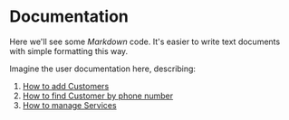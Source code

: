 # Documentation

Here we'll see some *Markdown* code.
It's easier to write text documents with simple formatting this way.

Imagine the user documentation here, describing:

1. [How to add Customers](/customer/add)
2. [How to find Customer by phone number](/customers/query)
3. [How to manage Services](/services)
